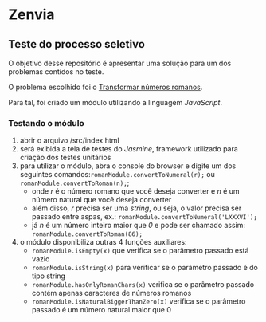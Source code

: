 # Zenvia
## Teste do processo seletivo

O objetivo desse repositório é apresentar uma solução para um dos problemas contidos no teste.

O problema escolhido foi o [Transformar números romanos](http://codingdojo.org/kata/RomanNumerals/).

Para tal, foi criado um módulo utilizando a linguagem _JavaScript_.

### Testando o módulo
1. abrir o arquivo /src/index.html
2. será exibida a tela de testes do _Jasmine_, framework utilizado para criação dos testes unitários
3. para utilizar o módulo, abra o console do browser e digite um dos seguintes comandos:`romanModule.convertToNumeral(r);` ou `romanModule.convertToRoman(n);`;
    * onde _r_ é o número romano que você deseja converter e _n_ é um número natural que você deseja converter
    * além disso, _r_ precisa ser uma _string_, ou seja, o valor precisa ser passado entre aspas, ex.: `romanModule.convertToNumeral('LXXXVI');`
    * já _n_ é um número inteiro maior que _0_ e pode ser chamado assim: `romanModule.convertToRoman(86);`
4. o módulo disponibiliza outras 4 funções auxiliares:
    * `romanModule.isEmpty(x)` que verifica se o parâmetro passado está vazio
    * `romanModule.isString(x)` para verificar se o parâmetro passado é do tipo string
    * `romanModule.hasOnlyRomanChars(x)` verifica se o parâmetro passado contém apenas caracteres de números romanos
    * `romanModule.isNaturalBiggerThanZero(x)` verifica se o parâmetro passado é um número natural maior que 0

